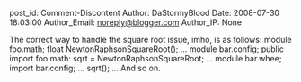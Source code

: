 post_id: Comment-Discontent
Author: DaStormyBlood
Date: 2008-07-30 18:03:00
Author_Email: noreply@blogger.com
Author_IP: None

The correct way to handle the square root issue, imho, is as follows: module foo.math; float NewtonRaphsonSquareRoot(); ... module bar.config; public import foo.math: sqrt = NewtonRaphsonSquareRoot; ... module bar.whee; import bar.config; ... sqrt(); ... And so on.
